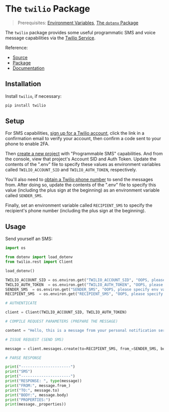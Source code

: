 # The `twilio` Package

> Prerequisites: [Environment Variables](/notes/environment-variables.md), [The `dotenv` Package](/notes/python/packages/dotenv.md)

The `twilio` package provides some useful programmatic SMS and voice message capabilities via the [Twilio Service](https://www.twilio.com/).

Reference:

  + [Source](https://github.com/twilio/twilio-python)
  + [Package](https://pypi.python.org/pypi/twilio)
  + [Documentation](https://www.twilio.com/docs/libraries/python)

## Installation

Install `twilio`, if necessary:

```sh
pip install twilio
```

## Setup

For SMS capabilities, [sign up for a Twilio account](https://www.twilio.com/try-twilio), click the link in a confirmation email to verify your account, then confirm a code sent to your phone to enable 2FA.

Then [create a new project](https://www.twilio.com/console/projects/create) with "Programmable SMS" capabilities. And from the console, view that project's Account SID and Auth Token. Update the contents of the ".env" file to specify these values as environment variables called `TWILIO_ACCOUNT_SID` and `TWILIO_AUTH_TOKEN`, respectively.

You'll also need to [obtain a Twilio phone number](https://www.twilio.com/console/sms/getting-started/build) to send the messages from. After doing so, update the contents of the ".env" file to specify this value (including the plus sign at the beginning) as an environment variable called `SENDER_SMS`.

Finally, set an environment variable called `RECIPIENT_SMS` to specify the recipient's phone number (including the plus sign at the beginning).

## Usage

Send yourself an SMS:

```python
import os

from dotenv import load_dotenv
from twilio.rest import Client

load_dotenv()

TWILIO_ACCOUNT_SID = os.environ.get("TWILIO_ACCOUNT_SID", "OOPS, please specify env var called 'TWILIO_ACCOUNT_SID'")
TWILIO_AUTH_TOKEN  = os.environ.get("TWILIO_AUTH_TOKEN", "OOPS, please specify env var called 'TWILIO_AUTH_TOKEN'")
SENDER_SMS  = os.environ.get("SENDER_SMS", "OOPS, please specify env var called 'SENDER_SMS'")
RECIPIENT_SMS  = os.environ.get("RECIPIENT_SMS", "OOPS, please specify env var called 'RECIPIENT_SMS'")

# AUTHENTICATE

client = Client(TWILIO_ACCOUNT_SID, TWILIO_AUTH_TOKEN)

# COMPILE REQUEST PARAMETERS (PREPARE THE MESSAGE)

content = "Hello, this is a message from your personal notification service. TODO: customize me!"

# ISSUE REQUEST (SEND SMS)

message = client.messages.create(to=RECIPIENT_SMS, from_=SENDER_SMS, body=content)

# PARSE RESPONSE

print("----------------------")
print("SMS")
print("----------------------")
print("RESPONSE: ", type(message))
print("FROM:", message.from_)
print("TO:", message.to)
print("BODY:", message.body)
print("PROPERTIES:")
print(message._properties))
```
